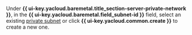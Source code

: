 Under **{{ ui-key.yacloud.baremetal.title_section-server-private-network }}**, in the **{{ ui-key.yacloud.baremetal.field_subnet-id }}** field, select an existing [private subnet](../../../baremetal/concepts/network.md#private-subnet) or click **{{ ui-key.yacloud.common.create }}** to create a new one.